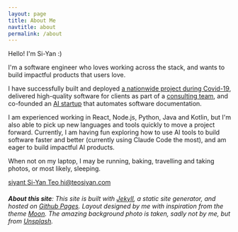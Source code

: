```yaml
---
layout: page
title: About Me
navtitle: about
permalink: /about
---
```


Hello! I'm Si-Yan :)

I'm a software engineer who loves working across the stack, and wants to build impactful products that users love.

I have successfully built and deployed [a nationwide project during Covid-19](/projects/tracetogether-token), delivered high-quality software for clients as part of a [consulting team](/2023/05/31/labs-first-month), and co-founded an [AI startup](https://cartograph.app) that automates software documentation.

I am experienced working in React, Node.js, Python, Java and Kotlin, but I'm also able to pick up new languages and tools quickly to move a project forward. Currently, I am having fun exploring how to use AI tools to build software faster and better (currently using Claude Code the most), and am eager to build impactful AI products.

When not on my laptop, I may be running, baking, travelling and taking photos, or most likely, sleeping.

<a class="btn" href="https://github.com/siyant/" aria-label="GitHub profile">
<i class="fa fa-github fa-2x" aria-hidden="true"></i>
siyant
</a>
<a class="btn" href="https://www.linkedin.com/in/teosiyan/" aria-label="LinkedIn profile">
<i class="fa fa-linkedin-square fa-2x" aria-hidden="true"></i>
Si-Yan Teo
</a>
<a class="btn" href="mailto:hi@teosiyan.com" aria-label="Email me">
<i class="fa fa-envelope fa-2x" aria-hidden="true"></i>
hi@teosiyan.com
</a>

###### **About this site**: This site is built with [Jekyll](https://jekyllrb.com/), a static site generator, and hosted on [Github Pages](https://pages.github.com/). Layout designed by me with inspiration from the theme [Moon](https://github.com/TaylanTatli/Moon). The amazing background photo is taken, sadly not by me, but from [Unsplash](https://unsplash.com/photos/0LU4vO5iFpM).
